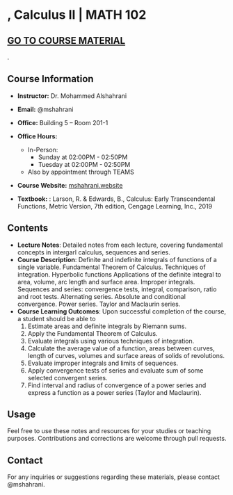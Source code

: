 # , Calculus II | MATH 102

## [GO TO COURSE MATERIAL](./docs/MATH102_NOTES.html)
.

## Course Information

- **Instructor:** Dr. Mohammed Alshahrani
- **Email:** @mshahrani
- **Office:** Building 5 – Room 201-1
- **Office Hours:**
  - In-Person: 
    - Sunday at 02:00PM - 02:50PM
    - Tuesday at 02:00PM - 02:50PM
  - Also by appointment through TEAMS
- **Course Website:** [mshahrani.website](https://mshahrani.website/)

- **Textbook:** : Larson, R. & Edwards, B., Calculus: Early Transcendental Functions, Metric Version, 7th edition, Cengage Learning, Inc., 2019

## Contents

- **Lecture Notes**: Detailed notes from each lecture, covering fundamental concepts in intergarl calculus, sequences and series.
- **Course Description**: Definite and indefinite integrals of functions of a single variable. Fundamental Theorem of Calculus. Techniques of integration. Hyperbolic functions Applications of the definite integral to area, volume, arc length and surface area. Improper integrals. Sequences and series: convergence tests, integral, comparison, ratio and root tests. Alternating series. Absolute and conditional convergence. Power series. Taylor and Maclaurin series. 
- **Course Learning Outcomes**: Upon successful completion of the course, a student should be able to
  1. Estimate areas and definite integrals by Riemann sums.
  1. Apply the Fundamental Theorem of Calculus.
  2. Evaluate integrals using various techniques of integration.
  3. Calculate the average value of a function, areas between curves, length of curves, volumes and surface areas of solids of revolutions.
   4. Evaluate improper integrals and limits of sequences.
   5. Apply convergence tests of series and evaluate sum of some selected convergent series.
   6. Find interval and radius of convergence of a power series and express a function as a power series (Taylor and Maclaurin). 
## Usage

Feel free to use these notes and resources for your studies or teaching purposes. Contributions and corrections are welcome through pull requests.


## Contact

For any inquiries or suggestions regarding these materials, please contact @mshahrani.

